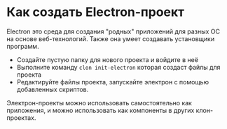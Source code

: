 # Как создать Electron-проект

Electron это среда для создания "родных" приложений для разных ОС на основе веб-технологий.
Также она умеет создавать установщики программ.

* Создайте пустую папку для нового проекта и войдите в неё
* Выполните команду `clon init-electron` которая создаст файлы для проекта
* Редактируйте файлы проекта, запускайте электрон с помощью добавленных скриптов.

Электрон-проекты можно использовать самостоятельно как приложения,
и можно использовать как компоненты в других клон-проектах.
